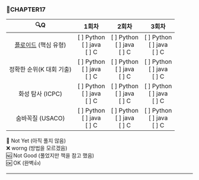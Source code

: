 ### :page_with_curl:CHAPTER17

|                                  :mag:Q                                   |               1회차               |               2회차               |               3회차               |
| :-----------------------------------------------------------------------: | :-------------------------------: | :-------------------------------: | :-------------------------------: |
| [플로이드](https://www.acmicpc.net/problem/11404 "백준 링크") (핵심 유형) | [ ] Python<br/>[ ] java<br/>[ ] C | [ ] Python<br/>[ ] java<br/>[ ] C | [ ] Python<br/>[ ] java<br/>[ ] C |
|                         정확한 순위(K 대회 기출)                          | [ ] Python<br/>[ ] java<br/>[ ] C | [ ] Python<br/>[ ] java<br/>[ ] C | [ ] Python<br/>[ ] java<br/>[ ] C |
|                             화성 탐사 (ICPC)                              | [ ] Python<br/>[ ] java<br/>[ ] C | [ ] Python<br/>[ ] java<br/>[ ] C | [ ] Python<br/>[ ] java<br/>[ ] C |
|                             숨바꼭질 (USACO)                              | [ ] Python<br/>[ ] java<br/>[ ] C | [ ] Python<br/>[ ] java<br/>[ ] C | [ ] Python<br/>[ ] java<br/>[ ] C |


:black_square_button: Not Yet (아직 풀지 않음)<br/>
:x: worng (방법을 모르겠음)<br/>
:ng: Not Good (풀었지만 책을 참고 했음)<br/>
:ok: OK (완벽:+1:)<br/>

---
